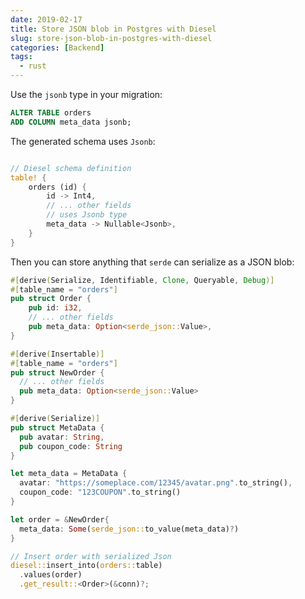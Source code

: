 ```yaml
---
date: 2019-02-17
title: Store JSON blob in Postgres with Diesel
slug: store-json-blob-in-postgres-with-diesel
categories: [Backend]
tags:
  - rust
---
```


Use the `jsonb` type in your migration:  

```sql
ALTER TABLE orders
ADD COLUMN meta_data jsonb;
```


The generated schema uses `Jsonb`: 

```rust

// Diesel schema definition
table! {
    orders (id) {
        id -> Int4,
        // ... other fields
        // uses Jsonb type
        meta_data -> Nullable<Jsonb>,
    }
}
```

Then you can store anything that `serde` can serialize as a JSON blob: 

```rust
#[derive(Serialize, Identifiable, Clone, Queryable, Debug)]
#[table_name = "orders"]
pub struct Order {
    pub id: i32,
    // ... other fields
    pub meta_data: Option<serde_json::Value>,
}

#[derive(Insertable)]
#[table_name = "orders"]
pub struct NewOrder {
  // ... other fields
  pub meta_data: Option<serde_json::Value>
}

#[derive(Serialize)]
pub struct MetaData { 
  pub avatar: String, 
  pub coupon_code: String
}

let meta_data = MetaData { 
  avatar: "https://someplace.com/12345/avatar.png".to_string(),
  coupon_code: "123COUPON".to_string()
}

let order = &NewOrder{
  meta_data: Some(serde_json::to_value(meta_data)?)
}

// Insert order with serialized Json
diesel::insert_into(orders::table)
  .values(order)
  .get_result::<Order>(&conn)?;
```
